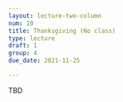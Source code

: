 ```yaml
---
layout: lecture-two-column
num: 10
title: Thanksgiving (No class)
type: lecture
draft: 1
group: 4
due_date: 2021-11-25

---
```

TBD